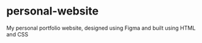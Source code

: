 # personal-website
My personal portfolio website, designed using Figma and built using HTML and CSS
